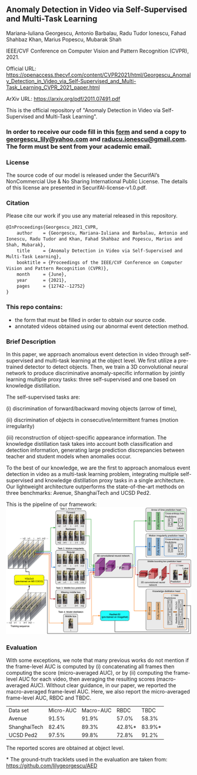 ## Anomaly Detection in Video via Self-Supervised and Multi-Task Learning
Mariana-Iuliana Georgescu, Antonio Barbalau, Radu Tudor Ionescu, Fahad Shahbaz Khan, Marius Popescu, Mubarak Shah

IEEE/CVF Conference on Computer Vision and Pattern Recognition (CVPR), 2021.

Official URL: https://openaccess.thecvf.com/content/CVPR2021/html/Georgescu_Anomaly_Detection_in_Video_via_Self-Supervised_and_Multi-Task_Learning_CVPR_2021_paper.html

ArXiv URL: https://arxiv.org/pdf/2011.07491.pdf

This is the official repository of "Anomaly Detection in Video via Self-Supervised and Multi-Task Learning".

### In order to receive our code fill in this [form](./SecurifAI-form-and-license-CVPR-2021.pdf) and send a copy to georgescu_lily@yahoo.com and raducu.ionescu@gmail.com. The form must be sent from your academic email.

### License
The source code of our model is released under the SecurifAI’s NonCommercial Use & No Sharing International Public License. The details of this license are presented in SecurifAI-license-v1.0.pdf.

### Citation
Please cite our work if you use any material released in this repository.

```
@InProceedings{Georgescu_2021_CVPR,
    author    = {Georgescu, Mariana-Iuliana and Barbalau, Antonio and Ionescu, Radu Tudor and Khan, Fahad Shahbaz and Popescu, Marius and Shah, Mubarak},
    title     = {Anomaly Detection in Video via Self-Supervised and Multi-Task Learning},
    booktitle = {Proceedings of the IEEE/CVF Conference on Computer Vision and Pattern Recognition (CVPR)},
    month     = {June},
    year      = {2021},
    pages     = {12742--12752}
}
```

### This repo contains: 
 - the form that must be filled in order to obtain our source code.
 - annotated videos obtained using our abnormal event detection method.  
 
### Brief Description 
In this paper, we approach anomalous event detection in video through self-supervised and multi-task learning at the object level.
We first utilize a pre-trained detector to detect objects. Then, we train a 3D convolutional neural network to produce discriminative 
anomaly-specific information by jointly learning multiple proxy tasks: three self-supervised and one based on knowledge distillation. 

The self-supervised tasks are: 

  (i) discrimination of forward/backward moving objects (arrow of time), 
    
  (ii) discrimination of objects in consecutive/intermittent frames (motion irregularity) 
    
  (iii) reconstruction of object-specific appearance information. The knowledge distillation task takes into account both classification and detection information, generating large prediction discrepancies between teacher and student models when anomalies occur. 

To the best of our knowledge, we are the first to approach anomalous event detection in video as a multi-task learning problem, 
integrating multiple self-supervised and knowledge distillation proxy tasks in a single architecture. 
Our lightweight architecture outperforms the state-of-the-art methods on three benchmarks: Avenue, ShanghaiTech and UCSD Ped2. 

This is the pipeline of our framework:
![pipeline](figs/pipeline.png) 


### Evaluation
With some exceptions, we note that many previous works do not mention if the frame-level AUC is computed by (i) concatenating all frames then computing
the score (micro-averaged AUC), or by (ii) computing the frame-level AUC for each video, then averaging the resulting scores (macro-averaged AUC).
Without clear guidance, in our paper, we reported the macro-averaged frame-level AUC. Here, we also report the micro-averaged frame-level AUC, RBDC and TBDC.
 

<table>
<tr>
    <td>Data set</td> 
    <td>Micro-AUC</td>
    <td>Macro-AUC</td>
    <td>RBDC</td>
    <td>TBDC</td>
</tr>

<tr>
    <td>Avenue</td> 
    <td>91.5%</td>
    <td>91.9%</td>
    <td>57.0%</td>
    <td>58.3%</td>
</tr>

<tr>
    <td>ShanghaiTech</td> 
    <td>82.4%</td>
    <td>89.3%</td>
    <td>42.8%*</td>
    <td>83.9%*</td>
</tr>

<tr>
    <td>UCSD Ped2</td> 
    <td>97.5%</td>
    <td>99.8%</td>
    <td>72.8%</td>
    <td>91.2%</td>
</tr>

</table>

The reported scores are obtained at object level.

\* The ground-truth tracklets used in the evaluation are taken from: https://github.com/lilygeorgescu/AED
